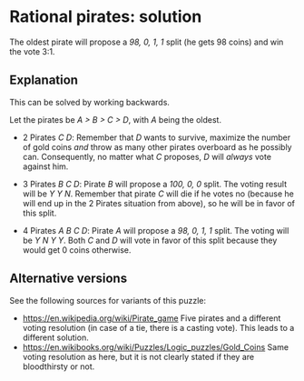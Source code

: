 # Rational pirates: solution

The oldest pirate will propose a *98, 0, 1, 1* split (he gets 98 coins) and win
the vote 3:1.

## Explanation

This can be solved by working backwards.

Let the pirates be *A > B > C > D*, with *A* being the oldest.

* 2 Pirates *C D*: Remember that *D* wants to survive, maximize the number of
gold coins *and* throw as many other pirates overboard as he possibly can.
Consequently, no matter what *C* proposes, *D* will *always* vote against him.

* 3 Pirates *B C D*: Pirate *B* will propose a *100, 0, 0* split. The voting
result will be *Y Y N*. Remember that pirate *C* will die if he votes no
(because he will end up in the 2 Pirates situation from above), so he will be
in favor of this split.

* 4 Pirates *A B C D*: Pirate *A* will propose a *98, 0, 1, 1* split. The
voting will be *Y N Y Y*. Both *C* and *D* will vote in favor of this split
because they would get 0 coins otherwise.

## Alternative versions

See the following sources for variants of this puzzle:

* https://en.wikipedia.org/wiki/Pirate_game Five pirates and a different
  voting resolution (in case of a tie, there is a casting vote). This leads
  to a different solution.
* https://en.wikibooks.org/wiki/Puzzles/Logic_puzzles/Gold_Coins Same voting
  resolution as here, but it is not clearly stated if they are bloodthirsty
  or not.
